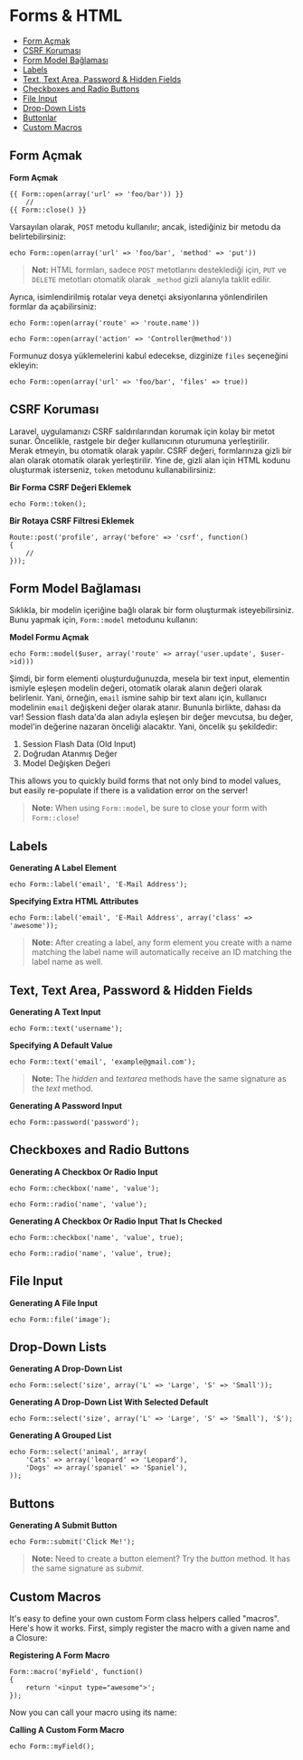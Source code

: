 # Forms & HTML

- [Form Açmak](#opening-a-form)
- [CSRF Koruması](#csrf-protection)
- [Form Model Bağlaması](#form-model-binding)
- [Labels](#labels)
- [Text, Text Area, Password & Hidden Fields](#text)
- [Checkboxes and Radio Buttons](#checkboxes-and-radio-buttons)
- [File Input](#file-input)
- [Drop-Down Lists](#drop-down-lists)
- [Buttonlar](#buttons)
- [Custom Macros](#custom-macros)

<a name="opening-a-form"></a>
## Form Açmak

**Form Açmak**

	{{ Form::open(array('url' => 'foo/bar')) }}
		//
	{{ Form::close() }}

Varsayılan olarak, `POST` metodu kullanılır; ancak, istediğiniz bir metodu da belirtebilirsiniz:

	echo Form::open(array('url' => 'foo/bar', 'method' => 'put'))

> **Not:** HTML formları, sadece `POST` metotlarını desteklediği için, `PUT` ve `DELETE` metotları otomatik olarak `_method` gizli alanıyla taklit edilir.

Ayrıca, isimlendirilmiş rotalar veya denetçi aksiyonlarına yönlendirilen formlar da açabilirsiniz:

	echo Form::open(array('route' => 'route.name'))

	echo Form::open(array('action' => 'Controller@method'))

Formunuz dosya yüklemelerini kabul edecekse, dizginize `files` seçeneğini ekleyin:

	echo Form::open(array('url' => 'foo/bar', 'files' => true))

<a name="csrf-protection"></a>
## CSRF Koruması

Laravel, uygulamanızı CSRF saldırılarından korumak için kolay bir metot sunar. Öncelikle, rastgele bir değer kullanıcının oturumuna yerleştirilir. Merak etmeyin, bu otomatik olarak yapılır. CSRF değeri, formlarınıza gizli bir alan olarak otomatik olarak yerleştirilir. Yine de, gizli alan için HTML kodunu oluşturmak isterseniz, `token` metodunu kullanabilirsiniz:

**Bir Forma CSRF Değeri Eklemek**

	echo Form::token();

**Bir Rotaya CSRF Filtresi Eklemek**

	Route::post('profile', array('before' => 'csrf', function()
	{
		//
	}));

<a name="form-model-binding"></a>
## Form Model Bağlaması

Sıklıkla, bir modelin içeriğine bağlı olarak bir form oluşturmak isteyebilirsiniz. Bunu yapmak için, `Form::model` metodunu kullanın:

**Model Formu Açmak**

	echo Form::model($user, array('route' => array('user.update', $user->id)))

Şimdi, bir form elementi oluşturduğunuzda, mesela bir text input, elementin ismiyle eşleşen modelin değeri, otomatik olarak alanın değeri olarak belirlenir. Yani, örneğin, `email` ismine sahip bir text alanı için, kullanıcı modelinin `email` değişkeni değer olarak atanır. Bununla birlikte, dahası da var! Session flash data'da alan adıyla eşleşen bir değer mevcutsa, bu değer, model'in değerine nazaran önceliği alacaktır. Yani, öncelik şu şekildedir:

1. Session Flash Data (Old Input)
2. Doğrudan Atanmış Değer
3. Model Değişken Değeri

This allows you to quickly build forms that not only bind to model values, but easily re-populate if there is a validation error on the server!

> **Note:** When using `Form::model`, be sure to close your form with `Form::close`!

<a name="labels"></a>
## Labels

**Generating A Label Element**

	echo Form::label('email', 'E-Mail Address');

**Specifying Extra HTML Attributes**

	echo Form::label('email', 'E-Mail Address', array('class' => 'awesome'));

> **Note:** After creating a label, any form element you create with a name matching the label name will automatically receive an ID matching the label name as well.

<a name="text"></a>
## Text, Text Area, Password & Hidden Fields

**Generating A Text Input**

	echo Form::text('username');

**Specifying A Default Value**

	echo Form::text('email', 'example@gmail.com');

> **Note:** The *hidden* and *textarea* methods have the same signature as the *text* method.

**Generating A Password Input**

	echo Form::password('password');

<a name="checkboxes-and-radio-buttons"></a>
## Checkboxes and Radio Buttons

**Generating A Checkbox Or Radio Input**

	echo Form::checkbox('name', 'value');
	
	echo Form::radio('name', 'value');

**Generating A Checkbox Or Radio Input That Is Checked**

	echo Form::checkbox('name', 'value', true);
	
	echo Form::radio('name', 'value', true);

<a name="file-input"></a>
## File Input

**Generating A File Input**

	echo Form::file('image');

<a name="drop-down-lists"></a>
## Drop-Down Lists

**Generating A Drop-Down List**

	echo Form::select('size', array('L' => 'Large', 'S' => 'Small'));

**Generating A Drop-Down List With Selected Default**

	echo Form::select('size', array('L' => 'Large', 'S' => 'Small'), 'S');

**Generating A Grouped List**

	echo Form::select('animal', array(
		'Cats' => array('leopard' => 'Leopard'),
		'Dogs' => array('spaniel' => 'Spaniel'),
	));

<a name="buttons"></a>
## Buttons

**Generating A Submit Button**

	echo Form::submit('Click Me!');

> **Note:** Need to create a button element? Try the *button* method. It has the same signature as *submit*.

<a name="custom-macros"></a>
## Custom Macros

It's easy to define your own custom Form class helpers called "macros". Here's how it works. First, simply register the macro with a given name and a Closure:

**Registering A Form Macro**

	Form::macro('myField', function()
	{
		return '<input type="awesome">';
	});

Now you can call your macro using its name:

**Calling A Custom Form Macro**

	echo Form::myField();
